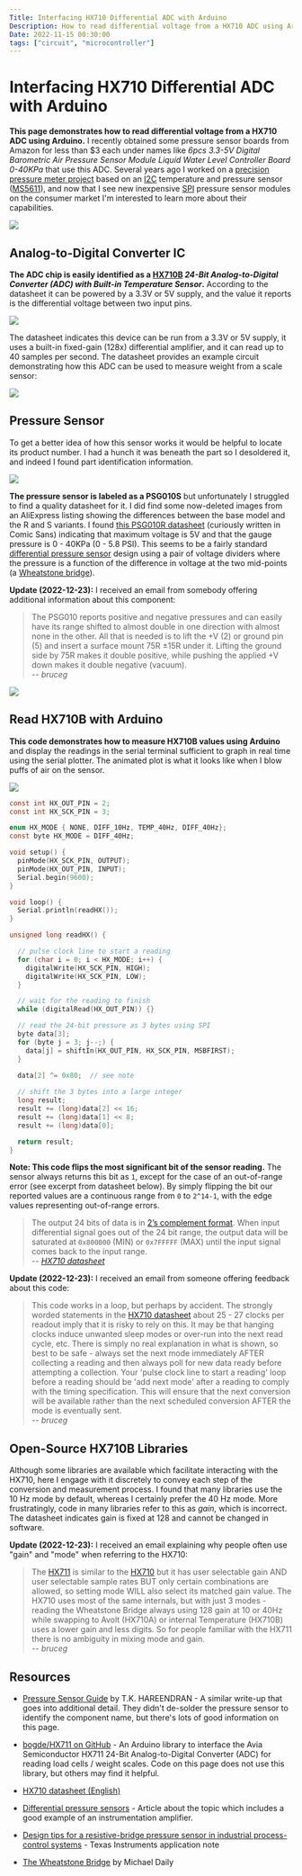 ```yaml
---
Title: Interfacing HX710 Differential ADC with Arduino
Description: How to read differential voltage from a HX710 ADC using Arduino
Date: 2022-11-15 00:30:00
tags: ["circuit", "microcontroller"]
---
```


# Interfacing HX710 Differential ADC with Arduino

**This page demonstrates how to read differential voltage from a HX710 ADC using Arduino.** I recently obtained some pressure sensor boards from Amazon for less than $3 each under names like _6pcs 3.3-5V Digital Barometric Air Pressure Sensor Module Liquid Water Level Controller Board 0-40KPa_ that use this ADC. Several years ago I worked on a [precision pressure meter project](https://swharden.com/blog/2017-04-29-precision-pressure-meter-project/) based on an [I2C](https://en.wikipedia.org/wiki/I%C2%B2C)  temperature and pressure sensor ([MS5611](https://www.te.com/commerce/DocumentDelivery/DDEController?Action=showdoc&DocId=Data+Sheet%7FMS5611-01BA03%7FB3%7Fpdf%7FEnglish%7FENG_DS_MS5611-01BA03_B3.pdf%7FCAT-BLPS0036)), and now that I see new inexpensive [SPI](https://en.wikipedia.org/wiki/Serial_Peripheral_Interface) pressure sensor modules on the consumer market I'm interested to learn more about their capabilities.

<img src="https://swharden.com/static/2022/11/14/hx710b-pressure-board.jpg" class="my-5 border border-dark shadow img-fluid w-75 mx-auto d-block">

## Analog-to-Digital Converter IC

**The ADC chip is easily identified as a [HX710B](https://www.electronicscomp.com/datasheet/hx710b-ic-datasheet.pdf) _24-Bit Analog-to-Digital Converter (ADC) with Built-in Temperature Sensor_.** According to the datasheet it can be powered by a 3.3V or 5V supply, and the value it reports is the differential voltage between two input pins. 

<img src="https://swharden.com/static/2022/11/14/hx710b-pinout.jpg" class="my-5 img-fluid w-75 mx-auto d-block">

The datasheet indicates this device can be run from a 3.3V or 5V supply, it uses a built-in fixed-gain (128x) differential amplifier, and it can read up to 40 samples per second. The datasheet provides an example circuit demonstrating how this ADC can be used to measure weight from a scale sensor:

<img src="https://swharden.com/static/2022/11/14/hx710-datasheet.jpg" class="my-5 img-fluid w-75 mx-auto d-block">

## Pressure Sensor

To get a better idea of how this sensor works it would be helpful to locate its product number. I had a hunch it was beneath the part so I desoldered it, and indeed I found part identification information.

<img src="https://swharden.com/static/2022/11/14/hx710b-pressure-psg010s.jpg" class="my-5 border border-dark shadow img-fluid w-75 mx-auto d-block">

**The pressure sensor is labeled as a PSG010S** but unfortunately I struggled to find a quality datasheet for it. I did find some now-deleted images from an AliExpress listing showing the differences between the base model and the R and S variants. 
I found [this PSG010R datasheet](https://www.katranji.com/tocimages/files/536845-544144.pdf) (curiously written in Comic Sans) indicating that maximum voltage is 5V and that the gauge pressure is 0 - 40KPa (0 - 5.8 PSI). This seems to be a fairly standard [differential pressure sensor](https://www.avnet.com/wps/portal/abacus/solutions/technologies/sensors/pressure-sensors/measurement-types/differential/) design using a pair of voltage dividers where the pressure is a function of the difference in voltage at the two mid-points (a [Wheatstone bridge](https://en.wikipedia.org/wiki/Wheatstone_bridge)).

**Update (2022-12-23):** I received an email from somebody offering additional information about this component:

> The PSG010 reports positive and negative pressures and can easily have its range shifted to almost double in one direction with almost none in the other.  All that is needed is to lift the +V (2) or ground pin (5) and insert a surface mount 75R ±15R under it. 
Lifting the ground side by 75R makes it double positive, while pushing the applied +V down makes it double negative (vacuum).<br>
> -- <cite class="text-end">bruceg</cite>


<img src="https://swharden.com/static/2022/11/14/psg-pressure-sensor.jpg" class="my-5 border border-dark shadow img-fluid w-75 mx-auto d-block">

## Read HX710B with Arduino

**This code demonstrates how to measure HX710B values using Arduino** and display the readings in the serial terminal sufficient to graph in real time using the serial plotter. The animated plot is what it looks like when I blow puffs of air on the sensor.

<img src="https://swharden.com/static/2022/11/14/hx710-arduino-plot.gif" class="my-5 img-fluid mx-auto d-block">

```c
const int HX_OUT_PIN = 2;
const int HX_SCK_PIN = 3;

enum HX_MODE { NONE, DIFF_10Hz, TEMP_40Hz, DIFF_40Hz};
const byte HX_MODE = DIFF_40Hz;

void setup() {
  pinMode(HX_SCK_PIN, OUTPUT);
  pinMode(HX_OUT_PIN, INPUT);
  Serial.begin(9600);
}

void loop() {
  Serial.println(readHX());
}

unsigned long readHX() {

  // pulse clock line to start a reading
  for (char i = 0; i < HX_MODE; i++) {
    digitalWrite(HX_SCK_PIN, HIGH);
    digitalWrite(HX_SCK_PIN, LOW);
  }

  // wait for the reading to finish
  while (digitalRead(HX_OUT_PIN)) {}

  // read the 24-bit pressure as 3 bytes using SPI
  byte data[3];
  for (byte j = 3; j--;) {
    data[j] = shiftIn(HX_OUT_PIN, HX_SCK_PIN, MSBFIRST);
  }
  
  data[2] ^= 0x80;  // see note

  // shift the 3 bytes into a large integer
  long result;
  result += (long)data[2] << 16;
  result += (long)data[1] << 8;
  result += (long)data[0];

  return result;
}
```

**Note: This code flips the most significant bit of the sensor reading.** The sensor always returns this bit as `1`, except for the case of an out-of-range error (see excerpt from datasheet below). By simply flipping the bit our reported values are a continuous range from `0` to `2^14-1`, with the edge values representing out-of-range errors.

> The output 24 bits of data is in [2’s complement format](https://en.wikipedia.org/wiki/Two%27s_complement).
> When input differential signal goes out of the 24 bit range, the output data will be saturated at `0x800000` (MIN) or `0x7FFFFF` (MAX)
> until the input signal comes back to the input range.<br>
> -- <cite class="text-end"><a href='https://www.electronicscomp.com/datasheet/hx710b-ic-datasheet.pdf'>HX710 datasheet</a></cite>

**Update (2022-12-23):** I received an email from someone offering feedback about this code:

> This code works in a loop, but perhaps by accident. The strongly worded statements in the [HX710 datasheet](https://www.electronicscomp.com/datasheet/hx710b-ic-datasheet.pdf) about 25 - 27 clocks per readout imply that it is risky to rely on this.  It may be that hanging clocks induce unwanted sleep modes or over-run into the next read cycle, etc.  There is simply no real explanation in what is shown, so best to be safe - always set the next mode immediately AFTER collecting a reading and then always poll for new data ready before attempting a collection. Your 'pulse clock line to start a reading' loop before a reading should be 'add next mode' after a reading to comply with the timing specification.  This will ensure that the next conversion will be available rather than the next scheduled conversion AFTER the mode is eventually sent.<br>
> -- <cite class="text-end">bruceg</cite>

## Open-Source HX710B Libraries

Although some libraries are available which facilitate interacting with the HX710, here I engage with it discretely to convey each step of the conversion and measurement process. I found that many libraries use the 10 Hz mode by default, whereas I certainly prefer the 40 Hz mode. More frustratingly, code in many libraries refer to this as _gain_, which is incorrect. The datasheet indicates gain is fixed at 128 and cannot be changed in software.

**Update (2022-12-23):** I received an email explaining why people often use "gain" and "mode" when referring to the HX710:

> The [HX711](https://www.digikey.com/htmldatasheets/production/1836471/0/0/1/HX711.pdf) is similar to the [HX710](https://www.electronicscomp.com/datasheet/hx710b-ic-datasheet.pdf) but it has user selectable gain AND user selectable sample rates BUT only certain combinations are allowed, so setting mode WILL also select its matched gain value.
The HX710 uses most of the same internals, but with just 3 modes - reading the Wheatstone Bridge always using 128 gain at 10 or 40Hz while swapping to Avolt (HX710A) or internal Temperature (HX710B) uses a lower gain and less digits. So for people familiar with the HX711 there is no ambiguity in mixing mode and gain.<br>
> -- <cite class="text-end">bruceg</cite>

## Resources

* [Pressure Sensor Guide](https://www.electroschematics.com/pressure-sensor-guide/) by T.K. HAREENDRAN - A similar write-up that goes into additional detail. They didn't de-solder the pressure sensor to identify the component name, but there's lots of good information on this page.

* [bogde/HX711 on GitHub](https://github.com/bogde/HX711) - An Arduino library to interface the Avia Semiconductor HX711 24-Bit Analog-to-Digital Converter (ADC) for reading load cells / weight scales. Code on this page does not use this library, but others may find it helpful.

* [HX710 datasheet (English)](https://www.electronicscomp.com/datasheet/hx710b-ic-datasheet.pdf)

* [Differential pressure sensors](https://www.avnet.com/wps/portal/abacus/solutions/technologies/sensors/pressure-sensors/measurement-types/differential/) - Article about the topic which includes a good example of an instrumentation amplifier.

* [Design tips for a resistive-bridge pressure sensor in industrial process-control systems](https://www.ti.com/lit/an/slyt640/slyt640.pdf) - Texas Instruments application note

* [The Wheatstone Bridge](https://meritsensor.com/the-wheatstone-bridge/) by Michael Daily